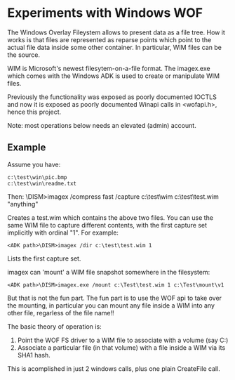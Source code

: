 # Experiments with Windows WOF

The Windows Overlay Fileystem allows to present data as a file tree. How it works
is that files are represented as reparse points which point to the actual file data
inside some other container. In particular, WIM files can be the source.

WIM is Microsoft's newest filesytem-on-a-file format. The imagex.exe which comes with
the Windows ADK is used to create or manipulate WIM files.

Previously the functionality was exposed as poorly documented IOCTLS and now it is
exposed as poorly documented Winapi calls in <wofapi.h>, hence this project.

Note: most operations below needs an elevated (admin) account.

## Example

Assume you have:

    c:\test\win\pic.bmp
    c:\test\win\readme.txt

Then:
    <ADK path>\DISM>imagex /compress fast /capture c:\test\wim c:\test\test.wim "anything"

Creates a test.wim which contains the above two files. You can use the same WIM file to capture
different contents, with the first capture set implicitly with ordinal "1". For example:

    <ADK path>\DISM>imagex /dir c:\test\test.wim 1

Lists the first capture set.

imagex can 'mount' a WIM file snapshot somewhere in the filesystem:

    <ADK path>\DISM>imagex.exe /mount c:\Test\test.wim 1 c:\Test\mount\v1

But that is not the fun part. The fun part is to use the WOF api to take over the mounting, in particular
you can mount any file inside a WIM into any other file, regarless of the file name!!

The basic theory of operation is:
1. Point the WOF FS driver to a WIM file to associate with a volume (say C:)
2. Associate a particular file (in that volume) with a file inside a WIM via its SHA1 hash.

This is acomplished in just 2 windows calls, plus one plain CreateFile call.
